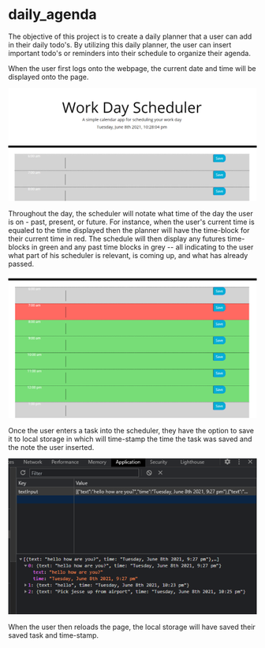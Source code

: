 # daily_agenda
The objective of this project is to create a daily planner that a user can add in their daily todo's.  By utilizing this daily planner, the user can insert important todo's or reminders into their schedule to organize their agenda.

When the user first logs onto the webpage, the current date and time will be displayed onto the page.

![The following image is an example of the displayed date and time for the user](https://raw.githubusercontent.com/pazjenni04/daily_agenda/main/images/current-date-time_image.PNG)

Throughout the day, the scheduler will notate what time of the day the user is on - past, present, or future.  For instance, when the user's current time is equaled to the time displayed then the planner will have the time-block for their current time in red.  The schedule will then display any futures time-blocks in green and any past time blocks in grey -- all indicating to the user what part of his scheduler is relevant, is coming up, and what has already passed.

![The following image shows an example of the highlighted time-blocks based off the hour of 7am.  7am is in red, 8am - 12pm is in green, and the remainder of the times surrounding are greyed out](https://raw.githubusercontent.com/pazjenni04/daily_agenda/main/images/past-present-future_image.PNG)

Once the user enters a task into the scheduler, they have the option to save it to local storage in which will time-stamp the time the task was saved and the note the user inserted.  

![The following image shows an example of the task a user can save onto their local storage to be retrieved in the future](https://raw.githubusercontent.com/pazjenni04/daily_agenda/main/images/local-storage_image.PNG)

When the user then reloads the page, the local storage will have saved their saved task and time-stamp.


